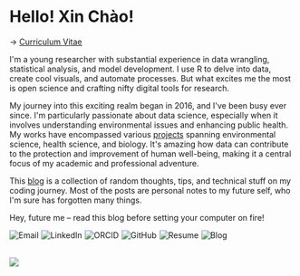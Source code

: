 
# Hello! Xin Chào!

→ [Curriculum Vitae](https://lehuynh.rbind.io/cv/cv_pagedown.pdf)  

I'm a young researcher with substantial experience in data wrangling, statistical analysis, and model development. 
I use R to delve into data, create cool visuals, and automate processes. 
But what excites me the most is open science and crafting nifty digital tools for research.  

My journey into this exciting realm began in 2016, and I've been busy ever since. 
I'm particularly passionate about data science, especially when it involves understanding environmental issues and enhancing public health. 
My works have encompassed various [projects](https://lehuynh.rbind.io/project/) spanning environmental science, health science, and biology. 
It's amazing how data can contribute to the protection and improvement of human well-being, making it a central focus of my academic and professional adventure.  

This [blog](https://lehuynh.rbind.io/post/) is a collection of random thoughts, tips, and technical stuff on my coding journey. 
Most of the posts are personal notes to my future self, who I'm sure has forgotten many things.  

Hey, future me – read this blog before setting your computer on fire!


<!-- Social section -->

[<img align="left" alt="Email" style="margin-right: 5px;" src="https://img.shields.io/badge/Email-EA4335.svg?logo=gmail&logoColor=white" />](mailto:trucly.lehuynh@gmail.com)
[<img align="left" alt="LinkedIn" style="margin-right: 5px;" src="https://img.shields.io/badge/LinkedIn-%230077B5.svg?logo=linkedin&logoColor=white" />](https://www.linkedin.com/in/le-huynh-truc-ly/)
[<img align="left" alt="ORCID" style="margin-right: 5px;" src="https://img.shields.io/badge/ORCID-A6CE39.svg?logo=orcid&logoColor=white" />](https://orcid.org/0000-0002-5227-2185)
[<img align="left" alt="GitHub" style="margin-right: 5px;" src="https://img.shields.io/badge/GitHub-181717?logo=github&logoColor=white" />](https://github.com/le-huynh)
[<img align="left" alt="Resume" style="margin-right: 5px;" src="https://img.shields.io/badge/Resume-%199900.svg?logo=files&logoColor=white" />](https://lehuynh.rbind.io/cv/cv_pagedown.pdf)
[<img align="left" alt="Blog" src="https://img.shields.io/badge/Blog-FFA500?logo=rss&logoColor=white" />](https://lehuynh.rbind.io/post/)

<br/>

<br/>

![](/img/viz_gallery02.png)




